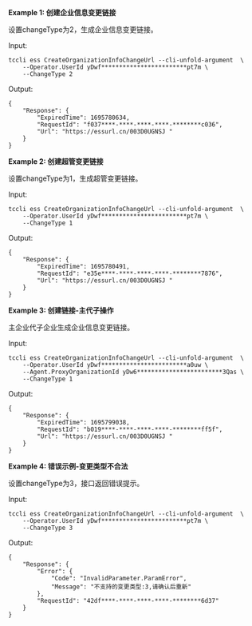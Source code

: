 **Example 1: 创建企业信息变更链接**

设置changeType为2，生成企业信息变更链接。

Input: 

```
tccli ess CreateOrganizationInfoChangeUrl --cli-unfold-argument  \
    --Operator.UserId yDwf************************pt7m \
    --ChangeType 2
```

Output: 
```
{
    "Response": {
        "ExpiredTime": 1695780634,
        "RequestId": "f037****-****-****-****-********c036",
        "Url": "https://essurl.cn/003D0UGNSJ "
    }
}
```

**Example 2: 创建超管变更链接**

设置changeType为1，生成超管变更链接。

Input: 

```
tccli ess CreateOrganizationInfoChangeUrl --cli-unfold-argument  \
    --Operator.UserId yDwf************************pt7m \
    --ChangeType 1
```

Output: 
```
{
    "Response": {
        "ExpiredTime": 1695780491,
        "RequestId": "e35e****-****-****-****-********7876",
        "Url": "https://essurl.cn/003D0UGNSJ "
    }
}
```

**Example 3: 创建链接-主代子操作**

主企业代子企业生成企业信息变更链接。

Input: 

```
tccli ess CreateOrganizationInfoChangeUrl --cli-unfold-argument  \
    --Operator.UserId yDwf************************a0uw \
    --Agent.ProxyOrganizationId yDw6************************3Qas \
    --ChangeType 1
```

Output: 
```
{
    "Response": {
        "ExpiredTime": 1695799038,
        "RequestId": "b019****-****-****-****-********ff5f",
        "Url": "https://essurl.cn/003D0UGNSJ "
    }
}
```

**Example 4: 错误示例-变更类型不合法**

设置changeType为3，接口返回错误提示。

Input: 

```
tccli ess CreateOrganizationInfoChangeUrl --cli-unfold-argument  \
    --Operator.UserId yDwf************************pt7m \
    --ChangeType 3
```

Output: 
```
{
    "Response": {
        "Error": {
            "Code": "InvalidParameter.ParamError",
            "Message": "不支持的变更类型:3,请确认后重新"
        },
        "RequestId": "42df****-****-****-****-********6d37"
    }
}
```

